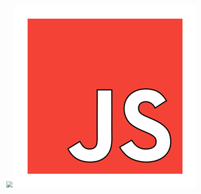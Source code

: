 <img src='https://capsule-render.vercel.app/api?type=waving&height=300&color=0:3716db,100:080808&text=&section=header&reversal=false&textBg=false&fontColor=ffffff&animation=twinkling&stroke=ffffff&strokeWidth=-9'>

<img src='assets/js-javascript.gif'/>